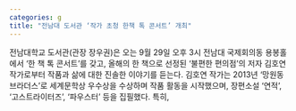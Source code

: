 ```yaml
---
categories: g
title: "전남대 도서관 ‘작가 초청 한책 톡 콘서트’ 개최"
---
```

전남대학교 도서관(관장 장우권)은 오는 9월 29일 오후 3시 전남대 국제회의동 용봉홀에서 &lsquo;한 책 톡 콘서트&rsquo;를 갖고, 올해의 한 책으로 선정된 &lsquo;불편한 편의점&rsquo;의 저자 김호연 작가로부터 작품과 삶에 대한 진솔한 이야기를 듣는다. 김호연 작가는 2013년 &lsquo;망원동 브라더스&rsquo;로 세계문학상 우수상을 수상하며 작품 활동을 시작했으며, 장편소설 &lsquo;연적&rsquo;, &lsquo;고스트라이터즈&rsquo;, &lsquo;파우스터&rsquo; 등을 집필했다. 특히,